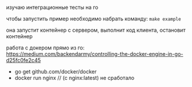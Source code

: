 изучаю интеграционные тесты на го

чтобы запустить пример необходимо набрать команду: `make example`

она запустит контейнер с сервером, выполнит код клиента, остановит контейнер

работа с докером прямо из го: https://medium.com/backendarmy/controlling-the-docker-engine-in-go-d25fc0fe2c45
* go get github.com/docker/docker
* docker run nginx // (с nginx:latest) не сработало